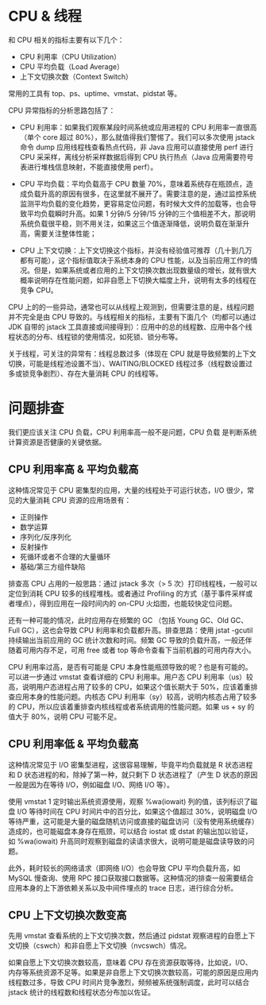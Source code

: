 # CPU & 线程

和 CPU 相关的指标主要有以下几个：

- CPU 利用率（CPU Utilization）
- CPU 平均负载（Load Average）
- 上下文切换次数（Context Switch）

常用的工具有 top、ps、uptime、vmstat、pidstat 等。

CPU 异常指标的分析思路包括了：

- CPU 利用率：如果我们观察某段时间系统或应用进程的 CPU 利用率一直很高（单个 core 超过 80%），那么就值得我们警惕了。我们可以多次使用 jstack 命令 dump 应用线程栈查看热点代码，非 Java 应用可以直接使用 perf 进行 CPU 采采样，离线分析采样数据后得到 CPU 执行热点（Java 应用需要符号表进行堆栈信息映射，不能直接使用 perf）。

- CPU 平均负载：平均负载高于 CPU 数量 70%，意味着系统存在瓶颈点，造成负载升高的原因有很多，在这里就不展开了。需要注意的是，通过监控系统监测平均负载的变化趋势，更容易定位问题，有时候大文件的加载等，也会导致平均负载瞬时升高。如果 1 分钟/5 分钟/15 分钟的三个值相差不大，那说明系统负载很平稳，则不用关注，如果这三个值逐渐降低，说明负载在渐渐升高，需要关注整体性能；

- CPU 上下文切换：上下文切换这个指标，并没有经验值可推荐（几十到几万都有可能），这个指标值取决于系统本身的 CPU 性能，以及当前应用工作的情况。但是，如果系统或者应用的上下文切换次数出现数量级的增长，就有很大概率说明存在性能问题，如非自愿上下切换大幅度上升，说明有太多的线程在竞争 CPU。

CPU 上的的一些异动，通常也可以从线程上观测到，但需要注意的是，线程问题并不完全是由 CPU 导致的。与线程相关的指标，主要有下面几个（均都可以通过 JDK 自带的 jstack 工具直接或间接得到）：应用中的总的线程数、应用中各个线程状态的分布、线程锁的使用情况，如死锁、锁分布等。

关于线程，可关注的异常有：线程总数过多（体现在 CPU 就是导致频繁的上下文切换，可能是线程池设置不当）、WAITING/BLOCKED 线程过多（线程数设置过多或锁竞争剧烈）、存在大量消耗 CPU 的线程等。

# 问题排查

我们更应该关注 CPU 负载，CPU 利用率高一般不是问题，CPU 负载 是判断系统计算资源是否健康的关键依据。

## CPU 利用率高 & 平均负载高

这种情况常见于 CPU 密集型的应用，大量的线程处于可运行状态，I/O 很少，常见的大量消耗 CPU 资源的应用场景有：

- 正则操作
- 数学运算
- 序列化/反序列化
- 反射操作
- 死循环或者不合理的大量循环
- 基础/第三方组件缺陷

排查高 CPU 占用的一般思路：通过 jstack 多次（> 5 次）打印线程栈，一般可以定位到消耗 CPU 较多的线程堆栈。或者通过 Profiling 的方式（基于事件采样或者埋点），得到应用在一段时间内的 on-CPU 火焰图，也能较快定位问题。

还有一种可能的情况，此时应用存在频繁的 GC （包括 Young GC、Old GC、Full GC），这也会导致 CPU 利用率和负载都升高。排查思路：使用 jstat -gcutil 持续输出当前应用的 GC 统计次数和时间。频繁 GC 导致的负载升高，一般还伴随着可用内存不足，可用 free 或者 top 等命令查看下当前机器的可用内存大小。

CPU 利用率过高，是否有可能是 CPU 本身性能瓶颈导致的呢？也是有可能的。可以进一步通过 vmstat 查看详细的 CPU 利用率。用户态 CPU 利用率（us）较高，说明用户态进程占用了较多的 CPU，如果这个值长期大于 50%，应该着重排查应用本身的性能问题。内核态 CPU 利用率（sy）较高，说明内核态占用了较多的 CPU，所以应该着重排查内核线程或者系统调用的性能问题。如果 us + sy 的值大于 80%，说明 CPU 可能不足。

## CPU 利用率低 & 平均负载高

这种情况常见于 I/O 密集型进程，这很容易理解，毕竟平均负载就是 R 状态进程和 D 状态进程的和，除掉了第一种，就只剩下 D 状态进程了（产生 D 状态的原因一般是因为在等待 I/O，例如磁盘 I/O、网络 I/O 等）。

使用 vmstat 1 定时输出系统资源使用，观察 %wa(iowait) 列的值，该列标识了磁盘 I/O 等待时间在 CPU 时间片中的百分比，如果这个值超过 30%，说明磁盘 I/O 等待严重，这可能是大量的磁盘随机访问或直接的磁盘访问（没有使用系统缓存）造成的，也可能磁盘本身存在瓶颈，可以结合 iostat 或 dstat 的输出加以验证，如 %wa(iowait) 升高同时观察到磁盘的读请求很大，说明可能是磁盘读导致的问题。

此外，耗时较长的网络请求（即网络 I/O）也会导致 CPU 平均负载升高，如 MySQL 慢查询、使用 RPC 接口获取接口数据等。这种情况的排查一般需要结合应用本身的上下游依赖关系以及中间件埋点的 trace 日志，进行综合分析。

## CPU 上下文切换次数变高

先用 vmstat 查看系统的上下文切换次数，然后通过 pidstat 观察进程的自愿上下文切换（cswch）和非自愿上下文切换（nvcswch）情况。

如果自愿上下文切换次数较高，意味着 CPU 存在资源获取等待，比如说，I/O、内存等系统资源不足等。如果是非自愿上下文切换次数较高，可能的原因是应用内线程数过多，导致 CPU 时间片竞争激烈，频频被系统强制调度，此时可以结合 jstack 统计的线程数和线程状态分布加以佐证。
